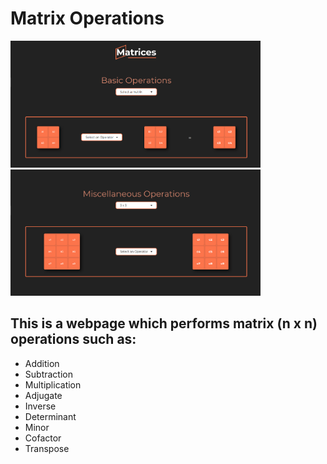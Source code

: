 # Matrix Operations

<img src="assets/Screenshot (487).png" width="400"> <img src="assets/Screenshot (489).png" width="400">

## This is a webpage which performs matrix (n x n) operations such as:
* Addition 
* Subtraction
* Multiplication
* Adjugate
* Inverse
* Determinant
* Minor
* Cofactor
* Transpose
